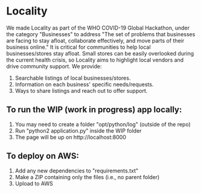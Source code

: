 # Locality
We made Locality as part of the WHO COVID-19 Global Hackathon, under the category "Businesses" to address "The set of problems that businesses are facing to stay afloat, collaborate effectively, and move parts of their business online." It is critical for communities to help local businesses/stores stay afloat. Small stores can be easily overlooked during the current health crisis, so Locality aims to highlight local vendors and drive community support. We provide:
1. Searchable listings of local businesses/stores.
2. Information on each business' specific needs/requests.
3. Ways to share listings and reach out to offer support.

## To run the WIP (work in progress) app locally:
1. You may need to create a folder "opt/python/log" (outside of the repo)
2. Run "python2 application.py" inside the WIP folder
3. The page will be up on http://localhost:8000

## To deploy on AWS:
1. Add any new dependencies to "requirements.txt"
2. Make a ZIP containing only the files (i.e., no parent folder)
3. Upload to AWS
